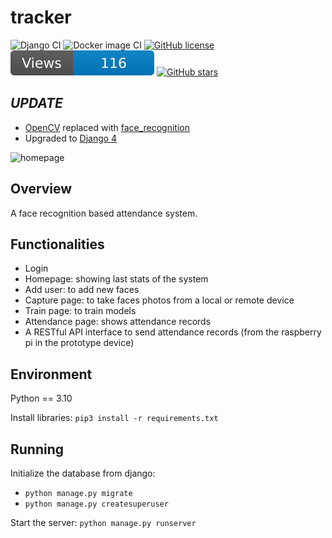 # tracker

![Django CI](https://github.com/Husseinfo/tracker/actions/workflows/django.yml/badge.svg) ![Docker image CI](https://github.com/Husseinfo/tracker/actions/workflows/docker-image.yml/badge.svg) 
[![GitHub license](https://img.shields.io/github/license/husseinfo/tracker.svg)](https://github.com/husseinfo/tracker/blob/main/LICENSE)
[![views-counter](https://github.com/Husseinfo/views-counter/blob/master/svg/90946301/badge.svg)](https://github.com/Husseinfo/views-counter/blob/master/readme/90946301/year.md)
[![GitHub stars](https://img.shields.io/github/stars/husseinfo/tracker.svg)](https://github.com/husseinfo/tracker/stargazers)

## ***UPDATE***

- [OpenCV](https://github.com/opencv/opencv) replaced
  with [face_recognition](https://github.com/ageitgey/face_recognition/)
- Upgraded to [Django 4](https://github.com/django/django/releases/tag/4.0.6)

![homepage](https://github.com/Husseinfo/tracker/blob/main/static/images/homepage.png?raw=true)

## Overview

A face recognition based attendance system.

## Functionalities

- Login
- Homepage: showing last stats of the system
- Add user: to add new faces
- Capture page: to take faces photos from a local or remote device
- Train page: to train models
- Attendance page: shows attendance records
- A RESTful API interface to send attendance records (from the raspberry pi in the prototype device)

## Environment

Python == 3.10

Install libraries: ```pip3 install -r requirements.txt```

## Running

Initialize the database from django:

- ```python manage.py migrate```
- ```python manage.py createsuperuser```

Start the server:
```python manage.py runserver```
